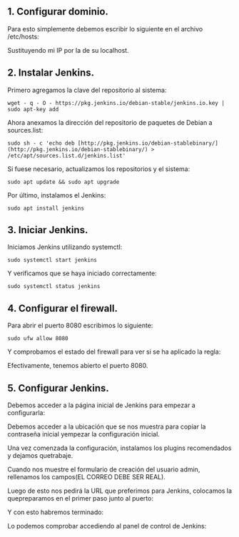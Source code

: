 ## 1. Configurar dominio.

Para esto simplemente debemos escribir lo siguiente en el archivo /etc/hosts:

Sustituyendo mi IP por la de su localhost.

## 2. Instalar Jenkins.

Primero agregamos la clave del repositorio al sistema:

```
wget - q - O - https://pkg.jenkins.io/debian-stable/jenkins.io.key | sudo apt-key add
```

Ahora anexamos la dirección del repositorio de paquetes de Debian a sources.list:

```
sudo sh - c 'echo deb [http://pkg.jenkins.io/debian-stablebinary/](http://pkg.jenkins.io/debian-stablebinary/) > /etc/apt/sources.list.d/jenkins.list'
```

Si fuese necesario, actualizamos los repositorios y el sistema:

```
sudo apt update && sudo apt upgrade
```

Por último, instalamos el Jenkins:

```
sudo apt install jenkins
```

## 3. Iniciar Jenkins.

Iniciamos Jenkins utilizando systemctl:

```
sudo systemctl start jenkins
```

Y verificamos que se haya iniciado correctamente:

```
sudo systemctl status jenkins
```

## 4. Configurar el firewall.

Para abrir el puerto 8080 escribimos lo siguiente:

```
sudo ufw allow 8080
```

Y comprobamos el estado del firewall para ver si se ha aplicado la regla:

Efectivamente, tenemos abierto el puerto 8080.


## 5. Configurar Jenkins.

Debemos acceder a la página inicial de Jenkins para empezar a configurarla:

Debemos acceder a la ubicación que se nos muestra para copiar la contraseña inicial yempezar la configuración inicial.

Una vez comenzada la configuración, instalamos los plugins recomendados y dejamos quetrabaje.

Cuando nos muestre el formulario de creación del usuario admin, rellenamos los campos(EL CORREO DEBE SER REAL).

Luego de esto nos pedirá la URL que preferimos para Jenkins, colocamos la quepreparamos en el primer paso junto al puerto:

Y con esto habremos terminado:


Lo podemos comprobar accediendo al panel de control de Jenkins:
